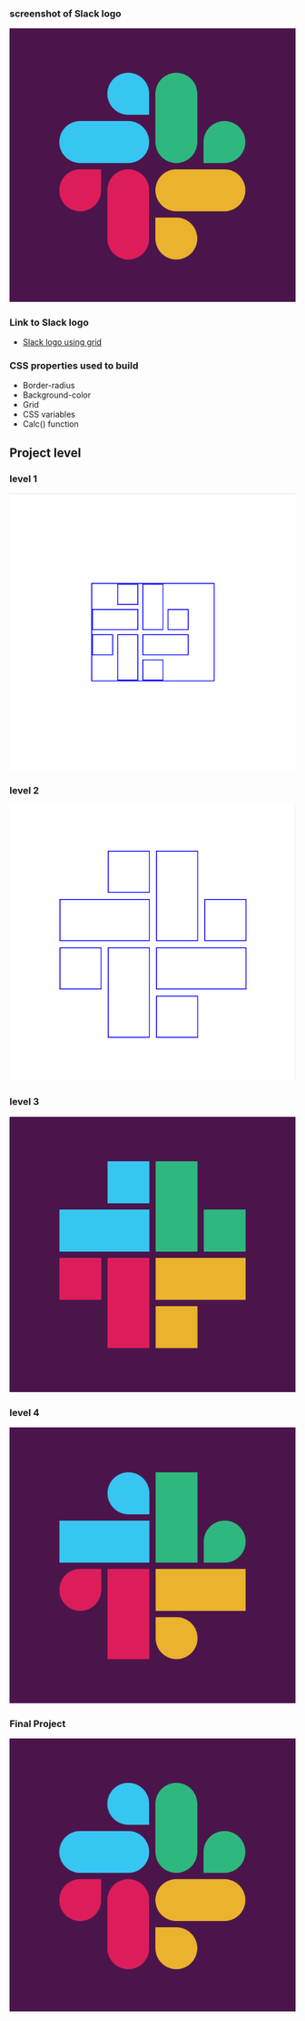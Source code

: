 ### screenshot of Slack logo

![Slack Logo](https://github.com/Pankaj-SinghR/CSS-Projects/blob/main/Slack-logo/screenshot_5.png)

### Link to Slack logo

- [Slack logo using grid](https://pankaj-singhr.github.io/CSS-Projects/Slack-logo/)

### CSS properties used to build

- Border-radius
- Background-color
- Grid
- CSS variables
- Calc() function

## Project level

### level 1

![Slack Logo](https://github.com/Pankaj-SinghR/CSS-Projects/blob/main/Slack-logo/screenshot_1.png)

### level 2

![Slack Logo](https://github.com/Pankaj-SinghR/CSS-Projects/blob/main/Slack-logo/screenshot_2.png)

### level 3

![Slack Logo](https://github.com/Pankaj-SinghR/CSS-Projects/blob/main/Slack-logo/screenshot_3.png)

### level 4

![Slack Logo](https://github.com/Pankaj-SinghR/CSS-Projects/blob/main/Slack-logo/screenshot_4.png)

### Final Project

![Slack Logo](https://github.com/Pankaj-SinghR/CSS-Projects/blob/main/Slack-logo/screenshot_5.png)
